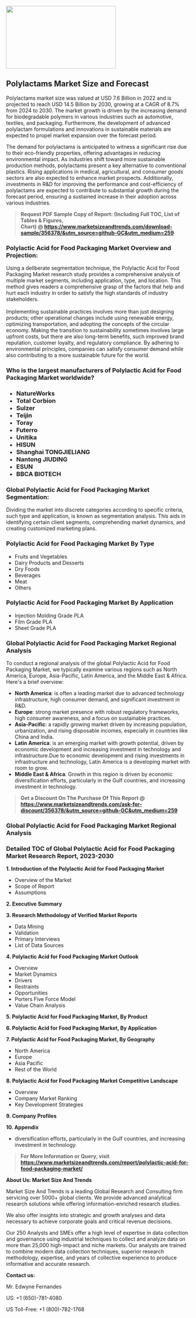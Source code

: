 <p><img class="alignnone size-medium wp-image-20088" src="https://ffe5etoiles.com/wp-content/uploads/2024/12/MST1-300x171.png" alt="" width="300" height="171" /></p><h2>Polylactams Market Size and Forecast</h2><p>Polylactams market size was valued at USD 7.6 Billion in 2022 and is projected to reach USD 14.5 Billion by 2030, growing at a CAGR of 8.7% from 2024 to 2030. The market growth is driven by the increasing demand for biodegradable polymers in various industries such as automotive, textiles, and packaging. Furthermore, the development of advanced polylactam formulations and innovations in sustainable materials are expected to propel market expansion over the forecast period.</p><p>The demand for polylactams is anticipated to witness a significant rise due to their eco-friendly properties, offering advantages in reducing environmental impact. As industries shift toward more sustainable production methods, polylactams present a key alternative to conventional plastics. Rising applications in medical, agricultural, and consumer goods sectors are also expected to enhance market prospects. Additionally, investments in R&D for improving the performance and cost-efficiency of polylactams are expected to contribute to substantial growth during the forecast period, ensuring a sustained increase in their adoption across various industries.</p></p><blockquote id="" class=""><strong>Request PDF Sample Copy of Report: (Including Full TOC, List of Tables &amp; Figures, Chart)&nbsp;@&nbsp;<strong><a href="https://www.marketsizeandtrends.com/download-sample/356378/&utm_source=github-GC&utm_medium=259" target="_blank">https://www.marketsizeandtrends.com/download-sample/356378/&utm_source=github-GC&utm_medium=259</a></strong></strong></blockquote><h3 id="" class="">Polylactic Acid for Food Packaging Market&nbsp;Overview and Projection:</h3><p id="" class="">Using a deliberate segmentation technique, the Polylactic Acid for Food Packaging Market research study provides a comprehensive analysis of multiple market segments, including application, type, and location. This method gives readers a comprehensive grasp of the factors that help and hurt each industry in order to satisfy the high standards of industry stakeholders. <br /> <br />Implementing sustainable practices involves more than just designing products; other operational changes include using renewable energy, optimizing transportation, and adopting the concepts of the circular economy. Making the transition to sustainability sometimes involves large upfront costs, but there are also long-term benefits, such improved brand reputation, customer loyalty, and regulatory compliance. By adhering to environmental principles, companies can satisfy consumer demand while also contributing to a more sustainable future for the world.</p><h3 id="" class="">Who is the largest manufacturers of&nbsp;Polylactic Acid for Food Packaging Market worldwide?</h3><h3 class=""><p><ul><li>NatureWorks </li><li> Total Corbion </li><li> Sulzer </li><li> Teijin </li><li> Toray </li><li> Futerro </li><li> Unitika </li><li> HISUN </li><li> Shanghai TONGJIELIANG </li><li> Nantong JIUDING </li><li> ESUN </li><li> BBCA BIOTECH</li></ul></p></h3><h3 id="" class="">Global&nbsp;Polylactic Acid for Food Packaging Market Segmentation:</h3><p id="" class="">Dividing the market into discrete categories according to specific criteria, such type and application, is known as segmentation analysis. This aids in identifying certain client segments, comprehending market dynamics, and creating customized marketing plans.</p><h3 id="" class="">Polylactic Acid for Food Packaging Market&nbsp;By Type</h3><p><p><ul><li>Fruits and Vegetables</li><li> Dairy Products and Desserts</li><li> Dry Foods</li><li> Beverages</li><li> Meat</li><li> Others</p></li></ul></p></p><h3 id="" class="">Polylactic Acid for Food Packaging Market&nbsp;By Application</h3><p class=""><p><ul><li>Injection Molding Grade PLA</li><li> Film Grade PLA</li><li> Sheet Grade PLA</li></ul></p></p><h3 id="" class="">Global Polylactic Acid for Food Packaging Market Regional Analysis</h3><p id="" class="">To conduct a regional analysis of the global Polylactic Acid for Food Packaging Market, we typically examine various regions such as North America, Europe, Asia-Pacific, Latin America, and the Middle East &amp; Africa. Here's a brief overview:</p><ul><li><strong>North America</strong>: is often a leading market due to advanced technology infrastructure, high consumer demand, and significant investment in R&amp;D.</li><li><strong>Europe</strong>: strong market presence with robust regulatory frameworks, high consumer awareness, and a focus on sustainable practices.</li><li><strong>Asia-Pacific</strong>: a rapidly growing market driven by increasing population, urbanization, and rising disposable incomes, especially in countries like China and India.</li><li><strong>Latin America</strong>: is an emerging market with growth potential, driven by economic development and increasing investment in technology and infrastructure.Due to economic development and rising investments in infrastructure and technology, Latin America is a developing market with room to grow.</li><li><strong>Middle East &amp; Africa</strong>: Growth in this region is driven by economic diversification efforts, particularly in the Gulf countries, and increasing investment in technology.</li></ul><blockquote id="" class=""><strong>Get a Discount On The Purchase Of This Report @ <strong><a href="https://www.marketsizeandtrends.com/ask-for-discount/356378/&utm_source=github-GC&utm_medium=259" target="_blank">https://www.marketsizeandtrends.com/ask-for-discount/356378/&utm_source=github-GC&utm_medium=259</a></strong></strong></blockquote><h3 id="" class="">Global Polylactic Acid for Food Packaging Market Regional Analysis</h3><h3 id="" class="">Detailed TOC of Global Polylactic Acid for Food Packaging Market Research Report, 2023-2030</h3><p id="" class=""><strong>1. Introduction of the Polylactic Acid for Food Packaging Market</strong></p><ul><li>Overview of the Market</li><li>Scope of Report</li><li>Assumptions</li></ul><p id="" class=""><strong>2. Executive Summary</strong></p><p id="" class=""><strong>3. Research Methodology of Verified Market Reports</strong></p><ul><li>Data Mining</li><li>Validation</li><li>Primary Interviews</li><li>List of Data Sources</li></ul><p id="" class=""><strong>4. Polylactic Acid for Food Packaging Market Outlook</strong></p><ul><li>Overview</li><li>Market Dynamics</li><li>Drivers</li><li>Restraints</li><li>Opportunities</li><li>Porters Five Force Model</li><li>Value Chain Analysis</li></ul><p id="" class=""><strong>5. Polylactic Acid for Food Packaging Market, By Product</strong></p><p id="" class=""><strong>6. Polylactic Acid for Food Packaging Market, By Application</strong></p><p id="" class=""><strong>7. Polylactic Acid for Food Packaging Market, By Geography</strong></p><ul><li>North America</li><li>Europe</li><li>Asia Pacific</li><li>Rest of the World</li></ul><p id="" class=""><strong>8. Polylactic Acid for Food Packaging Market Competitive Landscape</strong></p><ul><li>Overview</li><li>Company Market Ranking</li><li>Key Development Strategies</li></ul><p id="" class=""><strong>9. Company Profiles</strong></p><p id="" class=""><strong>10. Appendix</strong></p><ul><li>diversification efforts, particularly in the Gulf countries, and increasing investment in technology.</li></ul><blockquote id="" class=""><strong>For More Information or Query, visit <strong><strong><a href="https://www.marketsizeandtrends.com/report/polylactic-acid-for-food-packaging-market/" target="_blank">https://www.marketsizeandtrends.com/report/polylactic-acid-for-food-packaging-market/</a></strong></strong></strong></blockquote><p id="" class=""><strong>About Us: Market Size And Trends</strong></p><p id="" class="">Market Size And Trends is a leading Global Research and Consulting firm servicing over 5000+ global clients. We provide advanced analytical research solutions while offering information-enriched research studies.</p><p id="" class="">We also offer insights into strategic and growth analyses and data necessary to achieve corporate goals and critical revenue decisions.</p><p id="" class="">Our 250 Analysts and SMEs offer a high level of expertise in data collection and governance using industrial techniques to collect and analyze data on more than 25,000 high-impact and niche markets. Our analysts are trained to combine modern data collection techniques, superior research methodology, expertise, and years of collective experience to produce informative and accurate research.</p><p id="" class=""><strong>Contact us:</strong></p><p id="" class="">Mr. Edwyne Fernandes</p><p id="" class="">US: +1 (650)-781-4080</p><p id="" class="">US Toll-Free: +1 (800)-782-1768</p>
